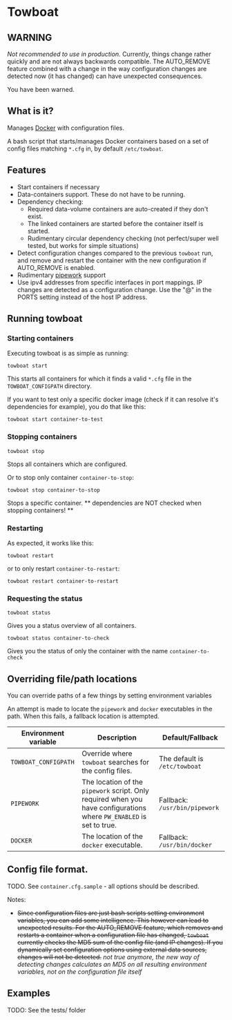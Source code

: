# Towboat

## WARNING

*Not recommended to use in production.* Currently, things change rather quickly and are not always backwards compatible. The AUTO_REMOVE feature combined with a change in the way configuration changes are detected now (it has changed) can have unexpected consequences.

You have been warned.

## What is it?

Manages [Docker](http://www.docker.io) with configuration files.

A bash script that starts/manages Docker containers based on a set of config files matching `*.cfg` in, by default  `/etc/towboat`.


## Features

- Start containers if necessary
- Data-containers support. These do not have to be running.
- Dependency checking:
  - Required data-volume containers are auto-created if they don't exist.
  - The linked containers are started before the container itself is started.
  - Rudimentary circular dependency checking (not perfect/super well tested, but works for simple situations)
- Detect configuration changes compared to the previous `towboat` run, and remove and restart the container with the new configuration if AUTO_REMOVE is enabled.
- Rudimentary [pipework](https://github.com/jpetazzo/pipework/) support
- Use ipv4 addresses from specific interfaces in port mappings. IP changes are detected as a configuration change. Use the "@<interfacename>" in the PORTS setting instead of the host IP address.

## Running towboat

### Starting containers
Executing towboat is as simple as running:
```
towboat start
```
This starts all containers for which it finds a valid `*.cfg` file in the `TOWBOAT_CONFIGPATH` directory.

If you want to test only a specific docker image (check if it can resolve it's dependencies for example), you do that like this:
```
towboat start container-to-test
```
### Stopping containers

```
towboat stop
```
Stops all containers which are configured.


Or to stop only container `container-to-stop`:
```
towboat stop container-to-stop
```
Stops a specific container.
** dependencies are NOT checked when stopping containers! **

### Restarting

As expected, it works like this:
```
towboat restart
```
or to only restart `container-to-restart`:
```
towboat restart container-to-restart
```

### Requesting the status

```
towboat status
```
Gives you a status overview of all containers.

```
towboat status container-to-check
```
Gives you the status of only the container with the name `container-to-check`


## Overriding file/path locations

You can override paths of a few things by setting environment variables

An attempt is made to locate the `pipework` and `docker` executables in the path. When this fails, a fallback location is attempted.

| Environment variable | Description | Default/Fallback |
|---------------|---------------|---------------|
| `TOWBOAT_CONFIGPATH` | Override where `towboat` searches for the config files. | The default is `/etc/towboat` |
| `PIPEWORK` | The location of the `pipework` script. Only required when you have configurations where `PW_ENABLED` is set to true. | Fallback: `/usr/bin/pipework` |
| `DOCKER` | The location of the `docker` executable. | Fallback: `/usr/bin/docker` |

## Config file format.

TODO. See `container.cfg.sample` - all options should be described.

Notes:
- ~~Since configuration files are just bash scripts setting environment variables, you can add some intelligence. This however can lead to unexpected results. For the AUTO_REMOVE feature, which removes and restarts a container when a configuration file has changed, `towboat` currently checks the MD5 sum of the config file (and IP changes). If you dynamically set configuration options using external data sources, changes will not be detected.~~ *not true anymore, the new way of detecting changes calculates an MD5 on all resulting environment variables, not on the configuration file itself*


## Examples

TODO: See the tests/ folder

